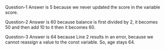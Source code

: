 Question-1
Answer is 5 because we never updated the score in the variable score.

Question-2
Answer is 60 because balance is first divided by 2, it becomes 50 and then add 10 to it then it becomes 60.

Question-3
Answer is 64 because Line 2 results in an error, because we cannot reassign a value to the const variable. So, age stays 64.